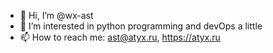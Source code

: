 - 👋 Hi, I’m @wx-ast
- 👀 I’m interested in python programming and devOps a little
- 📫 How to reach me: ast@atyx.ru, https://atyx.ru

